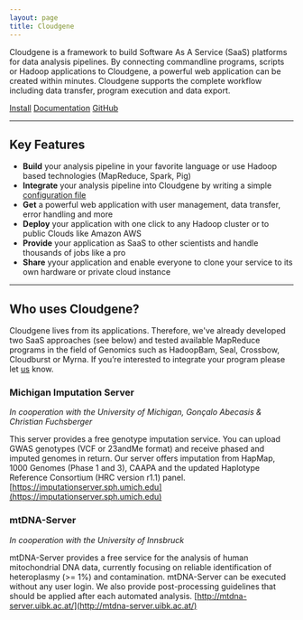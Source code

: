 ```yaml
---
layout: page
title: Cloudgene
---
```


Cloudgene is a framework to build Software As A Service (SaaS) platforms for data analysis pipelines. By connecting commandline programs, scripts or Hadoop applications to Cloudgene, a powerful web application can be created within minutes. Cloudgene supports the complete workflow including data transfer, program execution and data export.

 
<a class="btn btn-lg btn-success" href="http://docs.cloudgene.io/installation/" target="_blank" role="button"><i class="fa fa-download" aria-hidden="true"></i> Install</a>
<a class="btn btn-lg btn-primary" href="http://docs.cloudgene.io" target="_blank" role="button"><i class="fa fa-book" aria-hidden="true"></i> Documentation</a>
<a class="btn btn-lg btn-secondary" href="https://github.com/genepi/cloudgene"  target="_blank" role="button"><i class="fa fa-github" aria-hidden="true"></i> GitHub</a>

* * *

## Key Features

- **Build** your analysis pipeline in your favorite language or use Hadoop based technologies (MapReduce, Spark, Pig)
- **Integrate** your analysis pipeline into Cloudgene by writing a simple [configuration file](http://docs.cloudgene.io/developers/introduction/)
- **Get** a powerful web application with user management, data transfer, error handling and more
- **Deploy** your application with one click to any Hadoop cluster or to public Clouds like Amazon AWS
- **Provide** your application as SaaS to other scientists and handle thousands of jobs like a pro
- **Share** yyour application and enable everyone to clone your service to its own hardware or private cloud instance

* * *

## Who uses Cloudgene?

Cloudgene lives from its applications. Therefore, we've already developed two SaaS approaches (see below) and tested available MapReduce programs in the field of Genomics such as HadoopBam, Seal, Crossbow, Cloudburst or Myrna. If you’re interested to integrate your program please let <a href="/cloudgene-website/about">us</a> know.


### Michigan Imputation Server

*In cooperation with the University of Michigan, Gonçalo Abecasis & Christian Fuchsberger*

This server provides a free genotype imputation service. You can upload GWAS genotypes (VCF or 23andMe format) and receive phased and imputed genomes in return. Our server offers imputation from HapMap, 1000 Genomes (Phase 1 and 3), CAAPA and the updated Haplotype Reference Consortium (HRC version r1.1) panel. 
[https://imputationserver.sph.umich.edu](https://imputationserver.sph.umich.edu)


### mtDNA-Server

*In cooperation with the University of Innsbruck*

mtDNA-Server provides a free service for the analysis of human mitochondrial DNA data, currently focusing on reliable identification of heteroplasmy (>= 1%) and contamination. mtDNA-Server can be executed without any user login. We also provide post-processing guidelines that should be applied after each automated analysis. [http://mtdna-server.uibk.ac.at/](http://mtdna-server.uibk.ac.at/)
